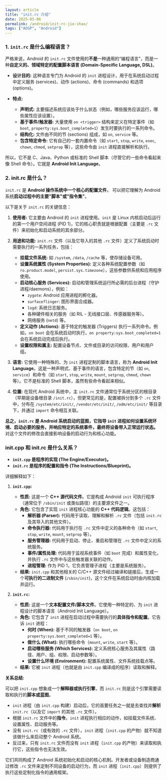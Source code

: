 ```yaml
---
layout: article
title: "init.rc 介绍"
date: 2025-05-06
permalink: /android/init-rc-jie-shao/
tags: ["AOSP", "Android"]
---
```


  

### 1. `init.rc` 是什么编程语言？

严格来说，Android 的 `init.rc` 文件使用的**不是**一种通用的“编程语言”，而是一种**自定义的、领域特定的配置脚本语言 (Domain-Specific Language, DSL)**。

- **设计目的:** 这种语言专门为 Android 的 `init` 进程设计，用于在系统启动过程中定义服务 (services)、动作 (actions)、命令 (commands) 和选项 (options)。

- **特点:**
    - **声明式:** 主要描述系统应该处于什么状态（例如，哪些服务应该运行，哪些属性应该设置）。
    - **基于事件/触发器:** 大量使用 `on <trigger>` 结构来定义在特定事件（如 `boot`, `property:sys.boot_completed=1`）发生时要执行的一系列命令。
    - **结构化:** 文件由不同的节 (sections) 组成，如 `on`, `service` 等。
    - **包含特定命令:** 它有自己的一套内置命令（如 `start`, `stop`, `write`, `exec`, `chown`, `chmod`, `setprop` 等），这些命令由 `init` 进程直接解析和执行。

所以，它不是 C、Java、Python 或标准的 Shell 脚本（尽管它的一些命令看起来像 Shell 命令）。它就是 **Android Init Language**。

### 2. init.rc 是什么？

`init.rc` 是 **Android 操作系统中一个核心的配置文件**。
可以把它理解为 Android 系统**启动过程中的主要"脚本"或"指令集"**。

以下是关于 `init.rc` 的关键信息：

1. **使用者:** 它主要由 Android 的 `init` 进程使用。`init` 是 Linux 内核启动后运行的第一个用户空间进程 (PID 1)，它的核心职责就是根据配置（主要是 `.rc` 文件）来初始化和启动系统的其余部分。
    
2. **用途和功能:** `init.rc` 文件（以及它导入的其他 `.rc` 文件）定义了系统启动时需要执行的一系列任务，包括：
    
    - **挂载文件系统:** 如 `/system`, `/data`, `/cache` 等，使存储设备可用。
    - **设置系统属性 (System Properties):** 定义各种系统配置参数（如 `ro.product.model`, `persist.sys.timezone`），这些参数供系统和应用程序使用。
    - **启动核心服务 (Services):** 启动和管理系统运行所必需的后台进程（守护进程/daemons），例如：
        - `zygote`: Android 应用进程的孵化器。
        - `surfaceflinger`: 图形界面合成器。
        - `logd`: 系统日志服务。
        - 各种硬件相关的服务（如 RIL - 无线接口层、传感器服务等）。
        - 网络服务 (`netd`) 等。
    - **定义动作 (Actions):** 基于特定的触发器 (Triggers) 执行一系列命令。例如，`on boot` 会在系统启动时执行，`on property:sys.boot_completed=1` 会在系统启动完成后执行。
    - **设置权限和属主:** 配置设备节点、文件或目录的访问权限、用户和用户组。

3. **语言:** 它使用一种特殊的、为 `init` 进程定制的脚本语言，称为 **Android Init Language**。这是一种声明式、基于事件的语言，包含特定的节（如 `on`, `service`）和命令（如 `start`, `stop`, `write`, `mount`, `setprop`, `chmod`, `chown` 等）。它不是标准的 Shell 脚本，虽然有些命令看起来相似。
    
4. **位置:** 在现代 Android 系统中，主 `init.rc` 文件通常位于系统分区的根目录（早期是设备根目录 `/init.rc`），但更常见的是，配置被拆分到多个 `.rc` 文件中，分布在 `/system/etc/init/`, `/vendor/etc/init/`, `/odm/etc/init/` 等目录下，并通过 `import` 命令相互关联。
    
**总之，`init.rc` 是 Android 系统启动的蓝图，它指导 `init` 进程如何设置系统环境、启动必要的服务，并响应特定的系统事件，最终将设备带入正常运行状态。** 对这个文件的修改会直接影响设备的启动行为和核心功能。

### init.cpp 和 init.rc 是什么关系？

- **`init.cpp` 是程序的实现 (The Engine/Executor)。**
- **`init.rc` 是程序的配置和指令 (The Instructions/Blueprint)。**

详细解释如下：

1. **`init.cpp`:**
    - **性质:** 这是一个 **C++ 源代码文件**。它是构成 Android `init` 可执行程序（通常位于 `/sbin/init` 或类似路径）的主要源文件之一。
    - **角色:** 它包含了实现 `init` 进程核心功能的 **C++ 代码逻辑**。这包括：
        - **解析器 (Parser):** 代码用于读取、理解和解析 `.rc` 文件（包括 `init.rc` 及其导入的其他文件）。
        - **命令执行器:** 代码用于执行在 `.rc` 文件中定义的各种命令（如 `start`, `stop`, `write`, `mount`, `setprop` 等）。
        - **服务管理器:** 代码用于启动、停止、重启和管理在 `.rc` 文件中定义的系统服务。
        - **事件/属性处理:** 代码用于监视系统事件（如 `boot` 完成）和属性变化，并执行 `.rc` 文件中与这些触发器关联的动作。
        - **进程管理:** 作为 PID 1，它负责管理子进程（主要是系统服务）。
    - **结果:** `init.cpp` 和其他相关的 C/C++ 源文件经过编译和链接后，生成一个**可执行的二进制文件** (`/sbin/init`)，这个文件在系统启动时由内核加载并运行。

2. **`init.rc`:**
    - **性质:** 这是一个**文本配置文件/脚本文件**。它使用一种特定的、为 `init` 进程设计的脚本语言（Android Init Language）。
    - **角色:** 它包含了 `init` 进程在启动过程中需要执行的**具体指令和配置**。它告诉 `init` 进程：
        - **何时 (When):** 基于不同的触发器（`on boot`, `on property:sys.boot_completed=1` 等）。
        - **做什么 (What):** 执行哪些命令（`mount`, `write`, `start` 等）。
        - **启动哪些服务 (Which Services):** 定义系统核心服务及其属性（路径、用户、组、权限、启动参数等）。
        - **设置什么环境 (Environment):** 配置系统属性、文件系统挂载点等。
    - **结果:** 它被 `init` 进程（也就是由 `init.cpp` 编译成的程序）读取和解释。

**关系总结:**

可以把 `init.cpp` 想象成一个**解释器或执行引擎**，而 `init.rc` 则是这个引擎需要读取和执行的**脚本或蓝图**。

- `init` 进程（由 `init.cpp` 构建）启动后，它的首要任务之一就是去查找并**解析** `init.rc`（以及它 `import` 的其他 `.rc` 文件）。
- 根据 `init.rc` 文件中的**指令**，`init` 进程执行相应的动作，如挂载文件系统、设置属性、启动服务等。
- 没有 `init.rc`（或有效的 `.rc` 文件），`init` 进程（`init.cpp` 的产物）就不知道该做什么来启动整个 Android 系统。
- 反过来，只有 `init.rc` 文件而没有 `init` 进程（`init.cpp` 的产物）来读取和执行它，这些指令也无法生效。

它们共同构成了 Android 系统初始化和启动的核心机制。开发者或设备制造商通过修改 `.rc` 文件来定制不同设备的启动行为，而 `init` 进程（`init.cpp`）则提供了执行这些定制化指令的通用框架。